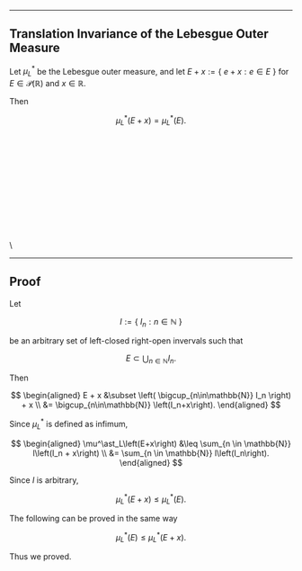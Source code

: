 
---
Translation Invariance of the Lebesgue Outer Measure
---

Let $\mu^*_L$ be the Lebesgue outer measure, and let $E+x := \{ \ e+x: e \in E \ \}$ for  $E \in \mathcal{P}\left(\mathbb{R}\right)$ and $x\in \mathbb{R}$.

Then

$$
\mu_L^\ast\left(E+x\right)
= \mu_L^\ast\left(E\right).
$$

\
\
\
\
\
\
\
\
\
\
\
\


---
Proof
---

Let

$$
I:=
\{ \ 
    I_n: n \in \mathbb{N} 
\ \}
$$

be an arbitrary set of left-closed right-open invervals such that

$$
E
\subset
\bigcup_{n \in \mathbb{N}}
I_n.
$$



Then

$$
\begin{aligned}
E + x
&\subset
\left(
    \bigcup_{n\in\mathbb{N}}
    I_n
\right) + x \\
&=
\bigcup_{n\in\mathbb{N}}
\left(I_n+x\right).
\end{aligned}
$$

Since $\mu^\ast_L$ is defined as infimum,

$$
\begin{aligned}
\mu^\ast_L\left(E+x\right)
&\leq
\sum_{n \in \mathbb{N}}
l\left(I_n + x\right) \\
&=
\sum_{n \in \mathbb{N}}
l\left(I_n\right).
\end{aligned}
$$

Since $I$ is arbitrary,

$$
\mu^\ast_L\left(E+x\right)
\leq
\mu^\ast_L\left(E\right).
$$

The following can be proved in the same way

$$
\mu^\ast_L\left(E\right)
\leq
\mu^\ast_L\left(E+x\right).
$$

Thus we proved.